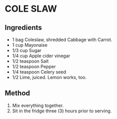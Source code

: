 # COLE SLAW

## Ingredients

- 1 bag Coleslaw, shredded Cabbage with Carrot.
- 1 cup Mayonaise
- 1/3 cup Sugar
- 1/4 cup Apple cider vinegar
- 1/2 teaspoon Salt
- 1/2 teaspoon Pepper
- 1/4 teaspoon Celery seed
- 1/2 Lime, juiced. Lemon works, too.

## Method

1. Mix everything together.
2. Sit in the fridge three (3) hours prior to serving. 
